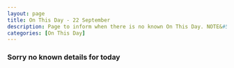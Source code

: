 ```yaml
---
layout: page
title: On This Day - 22 September
description: Page to inform when there is no known On This Day. NOTE&#58; There may still be comments.
categories: [On This Day]
---
```


### Sorry no known details for today

